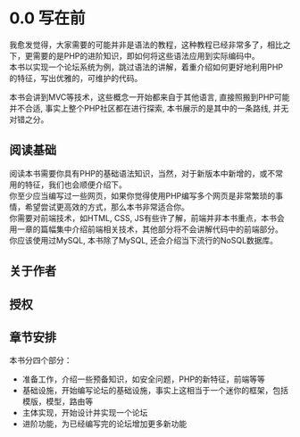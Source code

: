 # 0.0 写在前

我愈发觉得，大家需要的可能并非是语法的教程，这种教程已经非常多了，相比之下，更需要的是PHP的进阶知识，即如何将这些语法应用到实际编码中。  
本书以实现一个论坛系统为例，跳过语法的讲解，着重介绍如何更好地利用PHP的特征，写出优雅的，可维护的代码。

本书会讲到MVC等技术，这些概念一开始都来自于其他语言, 直接照搬到PHP可能并不合适, 事实上整个PHP社区都在进行探索, 本书展示的是其中的一条路线, 并无对错之分。

## 阅读基础
阅读本书需要你具有PHP的基础语法知识，当然，对于新版本中新增的，或不常用的特征，我们也会顺便介绍下。  
你至少应当编写过一些网页，如果你觉得使用PHP编写多个网页是非常繁琐的事情，希望尝试更高效的方式，那么本书非常适合你。  
你需要对前端技术，如HTML, CSS, JS有些许了解，前端并非本书重点，本书会用一章的篇幅集中介绍前端相关技术，其他部分将不会讲解代码中的前端部分。  
你应该使用过MySQL, 本书除了MySQL, 还会介绍当下流行的NoSQL数据库。

## 关于作者

## 授权

## 章节安排
本书分四个部分：

* 准备工作，介绍一些预备知识，如安全问题，PHP的新特征，前端等等
* 基础设施，开始编写论坛的基础设施，事实上这相当于一个迷你的框架，包括模版，模型，路由等
* 主体实现，开始设计并实现一个论坛
* 进阶功能，为已经编写完的论坛增加更多新功能